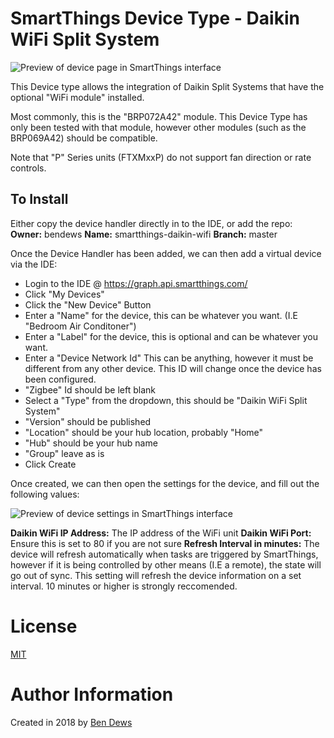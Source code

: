 # SmartThings Device Type - Daikin WiFi Split System

![Preview of device page in SmartThings interface](https://raw.githubusercontent.com/bendews/smartthings-daikin-wifi/master/preview.png)

This Device type allows the integration of Daikin Split Systems that have the optional "WiFi module" installed. 

Most commonly, this is the "BRP072A42" module. This Device Type has only been tested with that module, however other modules (such as the BRP069A42) should be compatible.

Note that "P" Series units (FTXMxxP) do not support fan direction or rate controls.


## To Install

Either copy the device handler directly in to the IDE, or add the repo:
**Owner:** bendews
**Name:** smartthings-daikin-wifi
**Branch:** master

Once the Device Handler has been added, we can then add a virtual device via the IDE:

- Login to the IDE @ https://graph.api.smartthings.com/
- Click "My Devices"
- Click the "New Device" Button
- Enter a "Name" for the device, this can be whatever you want. (I.E "Bedroom Air Conditoner")
- Enter a "Label" for the device, this is optional and can be whatever you want.
- Enter a "Device Network Id" This can be anything, however it must be different from any other device. This ID will change once the device has been configured.
- "Zigbee" Id should be left blank
- Select a "Type" from the dropdown, this should be "Daikin WiFi Split System"
- "Version" should be published
- "Location" should be your hub location, probably "Home"
- "Hub" should be your hub name
- "Group" leave as is
- Click Create

Once created, we can then open the settings for the device, and fill out the following values:

![Preview of device settings in SmartThings interface](https://raw.githubusercontent.com/bendews/smartthings-daikin-wifi/master/settings.png)

**Daikin WiFi IP Address:** The IP address of the WiFi unit
**Daikin WiFi Port:** Ensure this is set to 80 if you are not sure
**Refresh Interval in minutes:** The device will refresh automatically when tasks are triggered by SmartThings, however if it is being controlled by other means (I.E a remote), the state will go out of sync. This setting will refresh the device information on a set interval. 10 minutes or higher is strongly reccomended.

# License
[MIT](https://github.com/bendews/smartthings-daikin-wifi/master/LICENSE)

# Author Information

Created in 2018 by [Ben Dews](https://bendews.com)